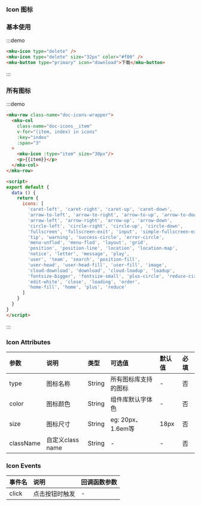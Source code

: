 ### Icon 图标

### 基本使用

:::demo
```html
<mku-icon type="delete" />
<mku-icon type="delete" size="32px" color="#f00" />
<mku-button type="primary" icon="download">下载</mku-button>
```
:::

### 所有图标

:::demo
```html
<mku-row class-name="doc-icons-wrapper">
  <mku-col
    class-name="doc-icons__item"
    v-for="(item, index) in icons"
    :key="index"
    :span="3"
  >
    <mku-icon :type="item" size="30px"/>
    <p>{{item}}</p>
  </mku-col>
</mku-row>

<script>
export default {
  data () {
    return {
      icons: [
        'caret-left', 'caret-right', 'caret-up', 'caret-down',
        'arrow-to-left', 'arrow-to-right', 'arrow-to-up', 'arrow-to-down',
        'arrow-left', 'arrow-right', 'arrow-up', 'arrow-down',
        'circle-left', 'circle-right', 'circle-up', 'circle-down',
        'fullscreen', 'fullscreen-exit', 'input', 'simple-fullscreen-exit',
        'tip', 'warning', 'success-circle', 'error-circle',
        'menu-unflod', 'menu-flod', 'layout', 'grid',
        'position', 'position-line', 'location', 'location-map',
        'notice', 'letter', 'message', 'play',
        'user', 'team', 'search', 'position-fill',
        'user-head', 'user-head-fill', 'user-fill', 'image',
        'cloud-download', 'download', 'cloud-loadup', 'loadup',
        'fontsize-bigger', 'fontsize-small', 'plus-circle', 'reduce-circle',
        'edit-white', 'close', 'loading', 'order',
        'home-fill', 'home', 'plus', 'reduce'
      ]
    }
  }
}
</script>
```
:::


### Icon Attributes

| 参数      | 说明             | 类型   | 可选值               | 默认值 | 必填 |
| :-------- | :--------------- | :----- | :------------------- | :----- | :--- |
| type      | 图标名称         | String | 所有图标库支持的图标 | -      | 否   |
| color     | 图标颜色         | String | 组件库默认字体色     | -      | 否   |
| size      | 图标尺寸         | String | eg: 20px、1.6em等    | 18px   | 否   |
| className | 自定义class name | String | -                    | -      | 否   |


### Icon Events

 | 事件名 | 说明           | 回调函数参数 |
 | :----- | :------------- | :----------- |
 | click  | 点击按钮时触发 | -            |
